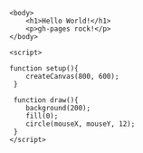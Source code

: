<html>
    <script src="https://cdnjs.cloudflare.com/ajax/libs/p5.js/1.1.9/p5.js" 
            integrity="sha512-rMaqGbYalDaQz0lWNF2L8DHPtf4NW+gSZomExS0LcsNyRS4Rmj21+dt97XfXCZE/E569eX72Bh//Jt1EpStgiA==" 
            crossorigin="anonymous">
    </script>
    
    <body>
        <h1>Hello World!</h1>
        <p>gh-pages rock!</p>
    </body>
    
    <script>
    
    function setup(){
        createCanvas(800, 600);
     }
     
     function draw(){
        background(200);
        fill(0);
        circle(mouseX, mouseY, 12);
     }
    </script>
</html>
